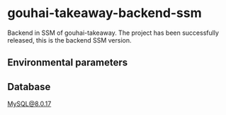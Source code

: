 # gouhai-takeaway-backend-ssm
Backend in SSM of gouhai-takeaway. The project has been successfully released, this is the backend SSM version.

## Environmental parameters

## Database

MySQL@8.0.17
